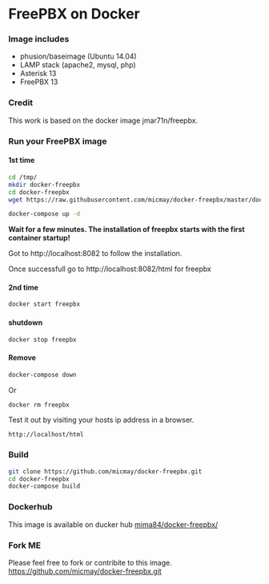 # FreePBX on Docker

### Image includes

 * phusion/baseimage (Ubuntu 14.04)
 * LAMP stack (apache2, mysql, php)
 * Asterisk 13
 * FreePBX 13
 
### Credit

This work is based on the docker image jmar71n/freepbx.


### Run your FreePBX image

#### 1st time

```bash
cd /tmp/
mkdir docker-freepbx
cd docker-freepbx
wget https://raw.githubusercontent.com/micmay/docker-freepbx/master/docker-compose.yml

docker-compose up -d
```
**Wait for a few minutes. The installation of freepbx starts with the first container startup!**

Got to http://localhost:8082 to follow the installation.

Once successfull go to http://localhost:8082/html for freepbx

#### 2nd time
```bash
docker start freepbx
```

#### shutdown
```bash
docker stop freepbx
```

#### Remove
```bash
docker-compose down
```
Or
```bash
docker rm freepbx
```

Test it out by visiting your hosts ip address in a browser.
```
http://localhost/html
```

### Build

```bash
git clone https://github.com/micmay/docker-freepbx.git
cd docker-freepbx
docker-compose build
```

### Dockerhub

This image is available on ducker hub 
[mima84/docker-freepbx/](https://hub.docker.com/r/mima84/docker-freepbx/)


### Fork ME

Please feel free to fork or contribite to this image.
https://github.com/micmay/docker-freepbx.git


